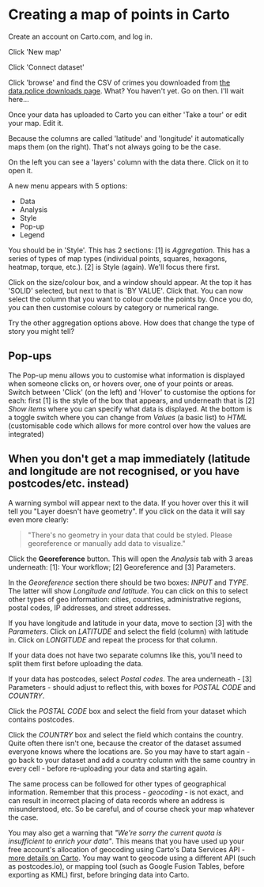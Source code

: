 # Creating a map of points in Carto

Create an account on Carto.com, and log in.

Click 'New map'

Click 'Connect dataset'

Click 'browse' and find the CSV of crimes you downloaded from [the data.police downloads page](https://data.police.uk/data/). What? You haven't yet. Go on then. I'll wait here...

Once your data has uploaded to Carto you can either 'Take a tour' or edit your map. Edit it.

Because the columns are called 'latitude' and 'longitude' it automatically maps them (on the right). That's not always going to be the case.

On the left you can see a 'layers' column with the data there. Click on it to open it.

A new menu appears with 5 options:

* Data
* Analysis
* Style
* Pop-up
* Legend

You should be in 'Style'. This has 2 sections: [1] is *Aggregation*. This has a series of types of map types (individual points, squares, hexagons, heatmap, torque, etc.). [2] is Style (again). We'll focus there first.

Click on the size/colour box, and a window should appear. At the top it has 'SOLID' selected, but next to that is 'BY VALUE'. Click that. You can now select the column that you want to colour code the points by. Once you do, you can then customise colours by category or numerical range.

Try the other aggregation options above. How does that change the type of story you might tell?

## Pop-ups

The Pop-up menu allows you to customise what information is displayed when someone clicks on, or hovers over, one of your points or areas. Switch between 'Click' (on the left) and 'Hover' to customise the options for each: first [1] is the style of the box that appears, and underneath that is [2] *Show items* where you can specify what data is displayed. At the bottom is a toggle switch where you can change from *Values* (a basic list) to *HTML* (customisable code which allows for more control over how the values are integrated)

## When you don't get a map immediately (latitude and longitude are not recognised, or you have postcodes/etc. instead)

A warning symbol will appear next to the data. If you hover over this it will tell you "Layer doesn't have geometry". If you click on the data it will say even more clearly:

> "There's no geometry in your data that could be styled. Please georeference or manually add data to visualize."

Click the **Georeference** button. This will open the *Analysis* tab with 3 areas underneath: [1]: Your workflow; [2] Georeference and [3] Parameters.

In the *Georeference* section there should be two boxes: *INPUT* and *TYPE*. The latter will show *Longitude and latitude*. You can click on this to select other types of geo information: cities, countries, administrative regions, postal codes, IP addresses, and street addresses.

If you have longitude and latitude in your data, move to section [3] with the *Parameters*. Click on *LATITUDE* and select the field (column) with latitude in. Click on *LONGITUDE* and repeat the process for that column.

If your data does not have two separate columns like this, you'll need to split them first before uploading the data.

If your data has postcodes, select *Postal codes*. The area underneath - [3] Parameters - should adjust to reflect this, with boxes for *POSTAL CODE* and *COUNTRY*.

Click the *POSTAL CODE* box and select the field from your dataset which contains postcodes.

Click the *COUNTRY* box and select the field which contains the country. Quite often there isn't one, because the creator of the dataset assumed everyone knows where the locations are. So you may have to start again - go back to your dataset and add a country column with the same country in every cell - before re-uploading your data and starting again.

The same process can be followed for other types of geographical information. Remember that this process - *geocoding* - is not exact, and can result in incorrect placing of data records where an address is misunderstood, etc. So be careful, and of course check your map whatever the case.

You may also get a warning that *"We're sorry the current quota is insufficient to enrich your data"*. This means that you have used up your free account's allocation of geocoding using Carto's Data Services API - [more details on Carto](https://carto.com/docs/carto-engine/dataservices-api/quota-information/). You may want to geocode using a different API (such as postcodes.io), or mapping tool (such as Google Fusion Tables, before exporting as KML) first, before bringing data into Carto.

